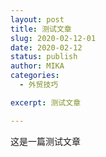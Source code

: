 ```yaml
---
layout: post
title: 测试文章
slug: 2020-02-12-01
date: 2020-02-12
status: publish
author: MIKA
categories: 
  - 外贸技巧

excerpt: 测试文章

---
```


这是一篇测试文章
